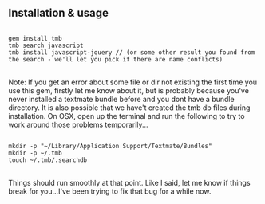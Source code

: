Installation & usage
----------------------------

<pre>
<code>
gem install tmb
tmb search javascript
tmb install javascript-jquery // (or some other result you found from the search - we'll let you pick if there are name conflicts)
</code>
</pre>

Note: If you get an error about some file or dir not existing the first time you use this gem, firstly let me know about it, but is probably because you've never installed a textmate bundle before and you dont have a bundle directory.  It is also possible that we have't created the tmb db files during installation.  On OSX, open up the terminal and run the following to try to work around those problems temporarily...

<pre>
<code>
mkdir -p "~/Library/Application Support/Textmate/Bundles"
mkdir -p ~/.tmb
touch ~/.tmb/.searchdb
</code>
</pre>

Things should run smoothly at that point.  Like I said, let me know if things break for you...I've been trying to fix that bug for a while now.